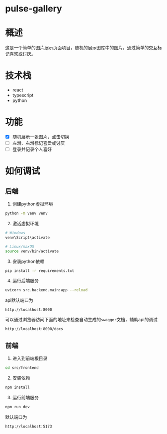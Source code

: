 # pulse-gallery

# 概述

这是一个简单的图片展示页面项目，随机的展示图库中的图片，通过简单的交互标记喜欢或讨厌。

# 技术栈

- react
- typescript
- python

# 功能

- [x] 随机展示一张图片，点击切换
- [ ] 左滑、右滑标记喜爱或讨厌
- [ ] 登录并记录个人喜好

# 如何调试

## 后端

1. 创建python虚拟环境

```bash
python -m venv venv
```

2. 激活虚拟环境

```bash
# Windows
venv\Script\activate

# Linux/maxOS
source venv/bin/activate
```

3. 安装python依赖

```bash
pip install -r requirements.txt
```

4. 运行后端服务

```bash
uvicorn src.backend.main:app --reload
```

api默认端口为

```
http://localhost:8000
```

可以通过浏览器访问下面的地址来检查自动生成的`swagger`文档，辅助api的调试

```
http://localhost:8000/docs
```

## 前端

1. 进入到前端根目录

```bash
cd src/frontend
```

2. 安装依赖

```bash
npm install
```

3. 运行前端服务

```bash
npm run dev
```

默认端口为

```
http://localhost:5173
```
